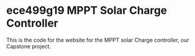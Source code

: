 # ece499g19 MPPT Solar Charge Controller

This is the code for the website for the MPPT solar Charge controller, our Capstone project.

